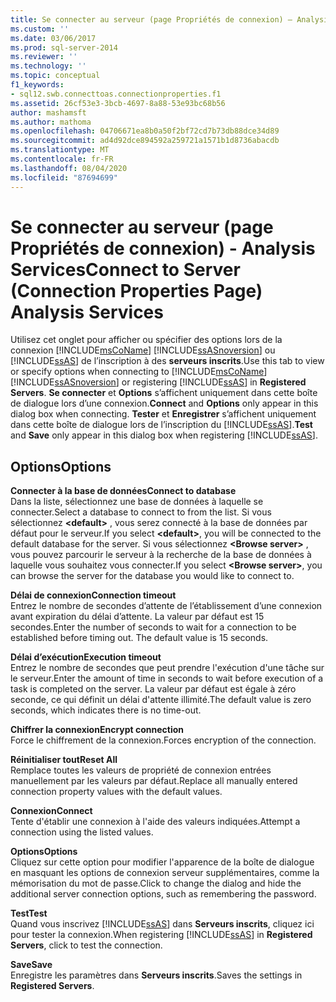 ```yaml
---
title: Se connecter au serveur (page Propriétés de connexion) — Analysis Services | Microsoft Docs
ms.custom: ''
ms.date: 03/06/2017
ms.prod: sql-server-2014
ms.reviewer: ''
ms.technology: ''
ms.topic: conceptual
f1_keywords:
- sql12.swb.connecttoas.connectionproperties.f1
ms.assetid: 26cf53e3-3bcb-4697-8a88-53e93bc68b56
author: mashamsft
ms.author: mathoma
ms.openlocfilehash: 04706671ea8b0a50f2bf72cd7b73db88dce34d89
ms.sourcegitcommit: ad4d92dce894592a259721a1571b1d8736abacdb
ms.translationtype: MT
ms.contentlocale: fr-FR
ms.lasthandoff: 08/04/2020
ms.locfileid: "87694699"
---
```

# <a name="connect-to-server-connection-properties-page-analysis-services"></a><span data-ttu-id="7a54c-102">Se connecter au serveur (page Propriétés de connexion) - Analysis Services</span><span class="sxs-lookup"><span data-stu-id="7a54c-102">Connect to Server (Connection Properties Page) Analysis Services</span></span>
  <span data-ttu-id="7a54c-103">Utilisez cet onglet pour afficher ou spécifier des options lors de la connexion [!INCLUDE[msCoName](../includes/msconame-md.md)] [!INCLUDE[ssASnoversion](../includes/ssasnoversion-md.md)] ou [!INCLUDE[ssAS](../includes/ssas-md.md)] de l’inscription à des **serveurs inscrits**.</span><span class="sxs-lookup"><span data-stu-id="7a54c-103">Use this tab to view or specify options when connecting to [!INCLUDE[msCoName](../includes/msconame-md.md)] [!INCLUDE[ssASnoversion](../includes/ssasnoversion-md.md)] or registering [!INCLUDE[ssAS](../includes/ssas-md.md)] in **Registered Servers**.</span></span> <span data-ttu-id="7a54c-104">**Se connecter** et **Options** s’affichent uniquement dans cette boîte de dialogue lors d’une connexion.</span><span class="sxs-lookup"><span data-stu-id="7a54c-104">**Connect** and **Options** only appear in this dialog box when connecting.</span></span> <span data-ttu-id="7a54c-105">**Tester** et **Enregistrer** s’affichent uniquement dans cette boîte de dialogue lors de l’inscription du [!INCLUDE[ssAS](../includes/ssas-md.md)].</span><span class="sxs-lookup"><span data-stu-id="7a54c-105">**Test** and **Save** only appear in this dialog box when registering [!INCLUDE[ssAS](../includes/ssas-md.md)].</span></span>  
  
## <a name="options"></a><span data-ttu-id="7a54c-106">Options</span><span class="sxs-lookup"><span data-stu-id="7a54c-106">Options</span></span>  
 <span data-ttu-id="7a54c-107">**Connecter à la base de données**</span><span class="sxs-lookup"><span data-stu-id="7a54c-107">**Connect to database**</span></span>  
 <span data-ttu-id="7a54c-108">Dans la liste, sélectionnez une base de données à laquelle se connecter.</span><span class="sxs-lookup"><span data-stu-id="7a54c-108">Select a database to connect to from the list.</span></span> <span data-ttu-id="7a54c-109">Si vous sélectionnez **\<default>** , vous serez connecté à la base de données par défaut pour le serveur.</span><span class="sxs-lookup"><span data-stu-id="7a54c-109">If you select **\<default>**, you will be connected to the default database for the server.</span></span> <span data-ttu-id="7a54c-110">Si vous sélectionnez **\<Browse server>** , vous pouvez parcourir le serveur à la recherche de la base de données à laquelle vous souhaitez vous connecter.</span><span class="sxs-lookup"><span data-stu-id="7a54c-110">If you select **\<Browse server>**, you can browse the server for the database you would like to connect to.</span></span>  
  
 <span data-ttu-id="7a54c-111">**Délai de connexion**</span><span class="sxs-lookup"><span data-stu-id="7a54c-111">**Connection timeout**</span></span>  
 <span data-ttu-id="7a54c-112">Entrez le nombre de secondes d’attente de l’établissement d’une connexion avant expiration du délai d’attente. La valeur par défaut est 15 secondes.</span><span class="sxs-lookup"><span data-stu-id="7a54c-112">Enter the number of seconds to wait for a connection to be established before timing out. The default value is 15 seconds.</span></span>  
  
 <span data-ttu-id="7a54c-113">**Délai d’exécution**</span><span class="sxs-lookup"><span data-stu-id="7a54c-113">**Execution timeout**</span></span>  
 <span data-ttu-id="7a54c-114">Entrez le nombre de secondes que peut prendre l'exécution d'une tâche sur le serveur.</span><span class="sxs-lookup"><span data-stu-id="7a54c-114">Enter the amount of time in seconds to wait before execution of a task is completed on the server.</span></span> <span data-ttu-id="7a54c-115">La valeur par défaut est égale à zéro seconde, ce qui définit un délai d'attente illimité.</span><span class="sxs-lookup"><span data-stu-id="7a54c-115">The default value is zero seconds, which indicates there is no time-out.</span></span>  
  
 <span data-ttu-id="7a54c-116">**Chiffrer la connexion**</span><span class="sxs-lookup"><span data-stu-id="7a54c-116">**Encrypt connection**</span></span>  
 <span data-ttu-id="7a54c-117">Force le chiffrement de la connexion.</span><span class="sxs-lookup"><span data-stu-id="7a54c-117">Forces encryption of the connection.</span></span>  
  
 <span data-ttu-id="7a54c-118">**Réinitialiser tout**</span><span class="sxs-lookup"><span data-stu-id="7a54c-118">**Reset All**</span></span>  
 <span data-ttu-id="7a54c-119">Remplace toutes les valeurs de propriété de connexion entrées manuellement par les valeurs par défaut.</span><span class="sxs-lookup"><span data-stu-id="7a54c-119">Replace all manually entered connection property values with the default values.</span></span>  
  
 <span data-ttu-id="7a54c-120">**Connexion**</span><span class="sxs-lookup"><span data-stu-id="7a54c-120">**Connect**</span></span>  
 <span data-ttu-id="7a54c-121">Tente d'établir une connexion à l'aide des valeurs indiquées.</span><span class="sxs-lookup"><span data-stu-id="7a54c-121">Attempt a connection using the listed values.</span></span>  
  
 <span data-ttu-id="7a54c-122">**Options**</span><span class="sxs-lookup"><span data-stu-id="7a54c-122">**Options**</span></span>  
 <span data-ttu-id="7a54c-123">Cliquez sur cette option pour modifier l'apparence de la boîte de dialogue en masquant les options de connexion serveur supplémentaires, comme la mémorisation du mot de passe.</span><span class="sxs-lookup"><span data-stu-id="7a54c-123">Click to change the dialog and hide the additional server connection options, such as remembering the password.</span></span>  
  
 <span data-ttu-id="7a54c-124">**Test**</span><span class="sxs-lookup"><span data-stu-id="7a54c-124">**Test**</span></span>  
 <span data-ttu-id="7a54c-125">Quand vous inscrivez [!INCLUDE[ssAS](../includes/ssas-md.md)] dans **Serveurs inscrits**, cliquez ici pour tester la connexion.</span><span class="sxs-lookup"><span data-stu-id="7a54c-125">When registering [!INCLUDE[ssAS](../includes/ssas-md.md)] in **Registered Servers**, click to test the connection.</span></span>  
  
 <span data-ttu-id="7a54c-126">**Save**</span><span class="sxs-lookup"><span data-stu-id="7a54c-126">**Save**</span></span>  
 <span data-ttu-id="7a54c-127">Enregistre les paramètres dans **Serveurs inscrits**.</span><span class="sxs-lookup"><span data-stu-id="7a54c-127">Saves the settings in **Registered Servers**.</span></span>  
  
  
